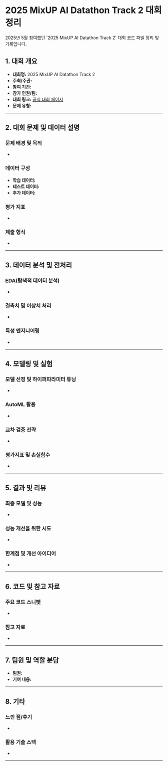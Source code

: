 # 2025 MixUP AI Datathon Track 2 대회 정리
2025년 5월 참여했던 '2025 MixUP AI Datathon Track 2' 대회 코드 파일 정리 및 기록입니다.

## 1. 대회 개요

- **대회명:** 2025 MixUP AI Datathon Track 2
- **주최/주관:** 
- **참여 기간:** 
- **참가 인원/팀:** 
- **대회 링크:** [공식 대회 페이지](https://www.kaggle.com/competitions/2025-mix-up-ai-datathon-track2/overview)
- **문제 유형:** 

---

## 2. 대회 문제 및 데이터 설명

### 문제 배경 및 목적
- 

### 데이터 구성
- **학습 데이터:** 
- **테스트 데이터:** 
- **추가 데이터:** 

### 평가 지표
- 

### 제출 형식
- 

---

## 3. 데이터 분석 및 전처리

### EDA(탐색적 데이터 분석)
- 

### 결측치 및 이상치 처리
- 

### 특성 엔지니어링
- 

---

## 4. 모델링 및 실험

### 모델 선정 및 하이퍼파라미터 튜닝
- 

### AutoML 활용
- 

### 교차 검증 전략
- 

### 평가지표 및 손실함수
- 

---

## 5. 결과 및 리뷰

### 최종 모델 및 성능
- 

### 성능 개선을 위한 시도
- 

### 한계점 및 개선 아이디어
- 

---

## 6. 코드 및 참고 자료

### 주요 코드 스니펫
- 

### 참고 자료
- 

---

## 7. 팀원 및 역할 분담

- **팀원:** 
- **기여 내용:** 

---

## 8. 기타

### 느낀 점/후기
- 

### 활용 기술 스택
- 

---
